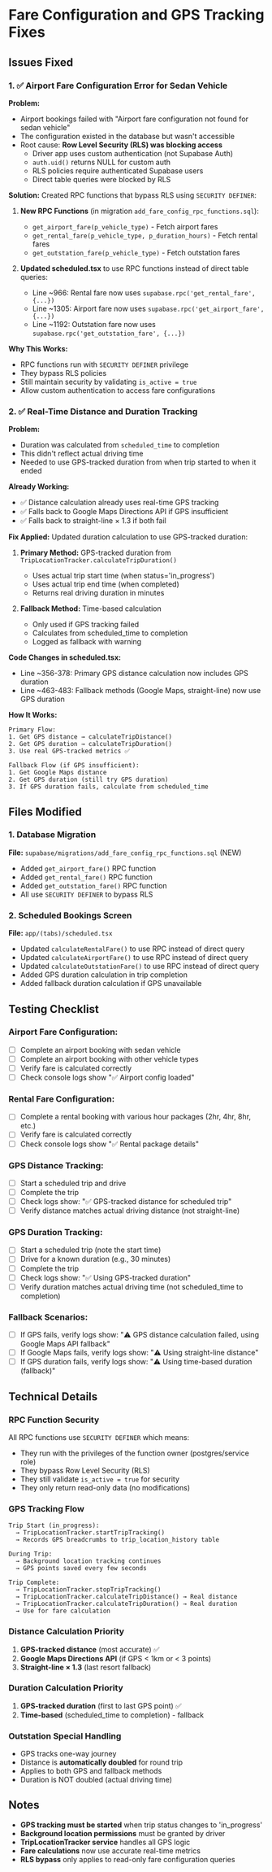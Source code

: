 # Fare Configuration and GPS Tracking Fixes

## Issues Fixed

### 1. ✅ Airport Fare Configuration Error for Sedan Vehicle

**Problem:**
- Airport bookings failed with "Airport fare configuration not found for sedan vehicle"
- The configuration existed in the database but wasn't accessible
- Root cause: **Row Level Security (RLS) was blocking access**
  - Driver app uses custom authentication (not Supabase Auth)
  - `auth.uid()` returns NULL for custom auth
  - RLS policies require authenticated Supabase users
  - Direct table queries were blocked by RLS

**Solution:**
Created RPC functions that bypass RLS using `SECURITY DEFINER`:

1. **New RPC Functions** (in migration `add_fare_config_rpc_functions.sql`):
   - `get_airport_fare(p_vehicle_type)` - Fetch airport fares
   - `get_rental_fare(p_vehicle_type, p_duration_hours)` - Fetch rental fares
   - `get_outstation_fare(p_vehicle_type)` - Fetch outstation fares

2. **Updated scheduled.tsx** to use RPC functions instead of direct table queries:
   - Line ~966: Rental fare now uses `supabase.rpc('get_rental_fare', {...})`
   - Line ~1305: Airport fare now uses `supabase.rpc('get_airport_fare', {...})`
   - Line ~1192: Outstation fare now uses `supabase.rpc('get_outstation_fare', {...})`

**Why This Works:**
- RPC functions run with `SECURITY DEFINER` privilege
- They bypass RLS policies
- Still maintain security by validating `is_active = true`
- Allow custom authentication to access fare configurations

### 2. ✅ Real-Time Distance and Duration Tracking

**Problem:**
- Duration was calculated from `scheduled_time` to completion
- This didn't reflect actual driving time
- Needed to use GPS-tracked duration from when trip started to when it ended

**Already Working:**
- ✅ Distance calculation already uses real-time GPS tracking
- ✅ Falls back to Google Maps Directions API if GPS insufficient
- ✅ Falls back to straight-line × 1.3 if both fail

**Fix Applied:**
Updated duration calculation to use GPS-tracked duration:

1. **Primary Method:** GPS-tracked duration from `TripLocationTracker.calculateTripDuration()`
   - Uses actual trip start time (when status='in_progress')
   - Uses actual trip end time (when completed)
   - Returns real driving duration in minutes

2. **Fallback Method:** Time-based calculation
   - Only used if GPS tracking failed
   - Calculates from scheduled_time to completion
   - Logged as fallback with warning

**Code Changes in scheduled.tsx:**
- Line ~356-378: Primary GPS distance calculation now includes GPS duration
- Line ~463-483: Fallback methods (Google Maps, straight-line) now use GPS duration

**How It Works:**
```
Primary Flow:
1. Get GPS distance → calculateTripDistance()
2. Get GPS duration → calculateTripDuration()
3. Use real GPS-tracked metrics ✅

Fallback Flow (if GPS insufficient):
1. Get Google Maps distance
2. Get GPS duration (still try GPS duration)
3. If GPS duration fails, calculate from scheduled_time
```

## Files Modified

### 1. Database Migration
**File:** `supabase/migrations/add_fare_config_rpc_functions.sql` (NEW)
- Added `get_airport_fare()` RPC function
- Added `get_rental_fare()` RPC function
- Added `get_outstation_fare()` RPC function
- All use `SECURITY DEFINER` to bypass RLS

### 2. Scheduled Bookings Screen
**File:** `app/(tabs)/scheduled.tsx`
- Updated `calculateRentalFare()` to use RPC instead of direct query
- Updated `calculateAirportFare()` to use RPC instead of direct query
- Updated `calculateOutstationFare()` to use RPC instead of direct query
- Added GPS duration calculation in trip completion
- Added fallback duration calculation if GPS unavailable

## Testing Checklist

### Airport Fare Configuration:
- [ ] Complete an airport booking with sedan vehicle
- [ ] Complete an airport booking with other vehicle types
- [ ] Verify fare is calculated correctly
- [ ] Check console logs show "✅ Airport config loaded"

### Rental Fare Configuration:
- [ ] Complete a rental booking with various hour packages (2hr, 4hr, 8hr, etc.)
- [ ] Verify fare is calculated correctly
- [ ] Check console logs show "✅ Rental package details"

### GPS Distance Tracking:
- [ ] Start a scheduled trip and drive
- [ ] Complete the trip
- [ ] Check logs show: "✅ GPS-tracked distance for scheduled trip"
- [ ] Verify distance matches actual driving distance (not straight-line)

### GPS Duration Tracking:
- [ ] Start a scheduled trip (note the start time)
- [ ] Drive for a known duration (e.g., 30 minutes)
- [ ] Complete the trip
- [ ] Check logs show: "✅ Using GPS-tracked duration"
- [ ] Verify duration matches actual driving time (not scheduled_time to completion)

### Fallback Scenarios:
- [ ] If GPS fails, verify logs show: "⚠️ GPS distance calculation failed, using Google Maps API fallback"
- [ ] If Google Maps fails, verify logs show: "⚠️ Using straight-line distance"
- [ ] If GPS duration fails, verify logs show: "⚠️ Using time-based duration (fallback)"

## Technical Details

### RPC Function Security
All RPC functions use `SECURITY DEFINER` which means:
- They run with the privileges of the function owner (postgres/service role)
- They bypass Row Level Security (RLS)
- They still validate `is_active = true` for security
- They only return read-only data (no modifications)

### GPS Tracking Flow
```
Trip Start (in_progress):
  → TripLocationTracker.startTripTracking()
  → Records GPS breadcrumbs to trip_location_history table

During Trip:
  → Background location tracking continues
  → GPS points saved every few seconds

Trip Complete:
  → TripLocationTracker.stopTripTracking()
  → TripLocationTracker.calculateTripDistance() → Real distance
  → TripLocationTracker.calculateTripDuration() → Real duration
  → Use for fare calculation
```

### Distance Calculation Priority
1. **GPS-tracked distance** (most accurate) ✅
2. **Google Maps Directions API** (if GPS < 1km or < 3 points)
3. **Straight-line × 1.3** (last resort fallback)

### Duration Calculation Priority
1. **GPS-tracked duration** (first to last GPS point) ✅
2. **Time-based** (scheduled_time to completion) - fallback

### Outstation Special Handling
- GPS tracks one-way journey
- Distance is **automatically doubled** for round trip
- Applies to both GPS and fallback methods
- Duration is NOT doubled (actual driving time)

## Notes

- **GPS tracking must be started** when trip status changes to 'in_progress'
- **Background location permissions** must be granted by driver
- **TripLocationTracker service** handles all GPS logic
- **Fare calculations** now use accurate real-time metrics
- **RLS bypass** only applies to read-only fare configuration queries
